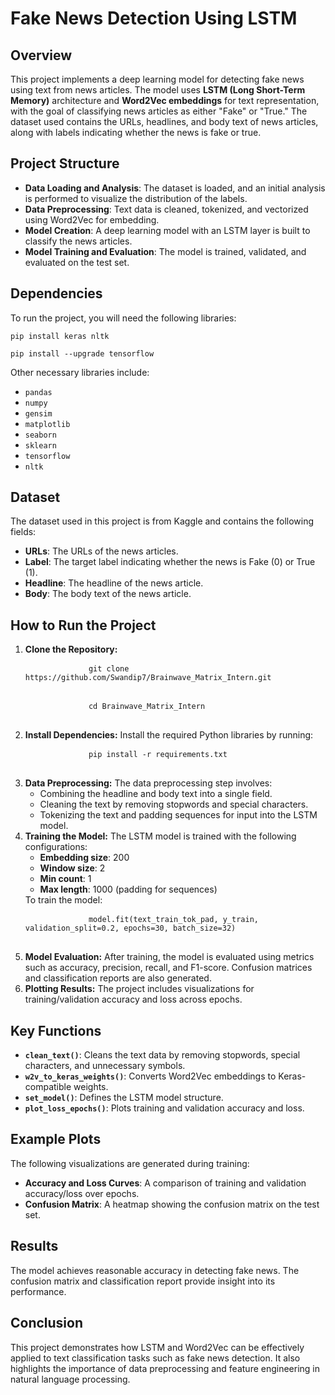 <!DOCTYPE html>
<html lang="en">
<head>
    <meta charset="UTF-8">
    <meta name="viewport" content="width=device-width, initial-scale=1.0">
    <meta http-equiv="X-UA-Compatible" content="ie=edge">
</head>
<body>

<h1>Fake News Detection Using LSTM</h1>

<h2>Overview</h2>
<p>This project implements a deep learning model for detecting fake news using text from news articles. The model uses <strong>LSTM (Long Short-Term Memory)</strong> architecture and <strong>Word2Vec embeddings</strong> for text representation, with the goal of classifying news articles as either "Fake" or "True." The dataset used contains the URLs, headlines, and body text of news articles, along with labels indicating whether the news is fake or true.</p>

<h2>Project Structure</h2>
<ul>
    <li><strong>Data Loading and Analysis</strong>: The dataset is loaded, and an initial analysis is performed to visualize the distribution of the labels.</li>
    <li><strong>Data Preprocessing</strong>: Text data is cleaned, tokenized, and vectorized using Word2Vec for embedding.</li>
    <li><strong>Model Creation</strong>: A deep learning model with an LSTM layer is built to classify the news articles.</li>
    <li><strong>Model Training and Evaluation</strong>: The model is trained, validated, and evaluated on the test set.</li>
</ul>

<h2>Dependencies</h2>
<p>To run the project, you will need the following libraries:</p>

<pre>
<code>pip install keras nltk</code>
</pre>
<pre>
<code>pip install --upgrade tensorflow</code>
</pre>

<p>Other necessary libraries include:</p>
<ul>
    <li><code>pandas</code></li>
    <li><code>numpy</code></li>
    <li><code>gensim</code></li>
    <li><code>matplotlib</code></li>
    <li><code>seaborn</code></li>
    <li><code>sklearn</code></li>
    <li><code>tensorflow</code></li>
    <li><code>nltk</code></li>
</ul>

<h2>Dataset</h2>
<p>The dataset used in this project is from Kaggle and contains the following fields:</p>
<ul>
    <li><strong>URLs</strong>: The URLs of the news articles.</li>
    <li><strong>Label</strong>: The target label indicating whether the news is Fake (0) or True (1).</li>
    <li><strong>Headline</strong>: The headline of the news article.</li>
    <li><strong>Body</strong>: The body text of the news article.</li>
</ul>

<h2>How to Run the Project</h2>
<ol>
    <li><strong>Clone the Repository:</strong>
        <pre>
            <code>git clone https://github.com/Swandip7/Brainwave_Matrix_Intern.git</code>
        </pre>
        <pre>
            <code>cd Brainwave_Matrix_Intern</code>
        </pre>
    </li>
    <li><strong>Install Dependencies:</strong> 
        Install the required Python libraries by running:
        <pre>
            <code>pip install -r requirements.txt</code>
        </pre>
    </li>
    <li><strong>Data Preprocessing:</strong> 
        The data preprocessing step involves:
        <ul>
            <li>Combining the headline and body text into a single field.</li>
            <li>Cleaning the text by removing stopwords and special characters.</li>
            <li>Tokenizing the text and padding sequences for input into the LSTM model.</li>
        </ul>
    </li>
    <li><strong>Training the Model:</strong> 
        The LSTM model is trained with the following configurations:
        <ul>
            <li><strong>Embedding size</strong>: 200</li>
            <li><strong>Window size</strong>: 2</li>
            <li><strong>Min count</strong>: 1</li>
            <li><strong>Max length</strong>: 1000 (padding for sequences)</li>
        </ul>
        To train the model:
        <pre>
            <code>model.fit(text_train_tok_pad, y_train, validation_split=0.2, epochs=30, batch_size=32)</code>
        </pre>
    </li>
    <li><strong>Model Evaluation:</strong> 
        After training, the model is evaluated using metrics such as accuracy, precision, recall, and F1-score. Confusion matrices and classification reports are also generated.
    </li>
    <li><strong>Plotting Results:</strong> 
        The project includes visualizations for training/validation accuracy and loss across epochs.
    </li>
</ol>

<h2>Key Functions</h2>
<ul>
    <li><strong><code>clean_text()</code></strong>: Cleans the text data by removing stopwords, special characters, and unnecessary symbols.</li>
    <li><strong><code>w2v_to_keras_weights()</code></strong>: Converts Word2Vec embeddings to Keras-compatible weights.</li>
    <li><strong><code>set_model()</code></strong>: Defines the LSTM model structure.</li>
    <li><strong><code>plot_loss_epochs()</code></strong>: Plots training and validation accuracy and loss.</li>
</ul>

<h2>Example Plots</h2>
<p>The following visualizations are generated during training:</p>
<ul>
    <li><strong>Accuracy and Loss Curves</strong>: A comparison of training and validation accuracy/loss over epochs.</li>
    <li><strong>Confusion Matrix</strong>: A heatmap showing the confusion matrix on the test set.</li>
</ul>

<h2>Results</h2>
<p>The model achieves reasonable accuracy in detecting fake news. The confusion matrix and classification report provide insight into its performance.</p>

<h2>Conclusion</h2>
<p>This project demonstrates how LSTM and Word2Vec can be effectively applied to text classification tasks such as fake news detection. It also highlights the importance of data preprocessing and feature engineering in natural language processing.</p>

</body>
</html>
